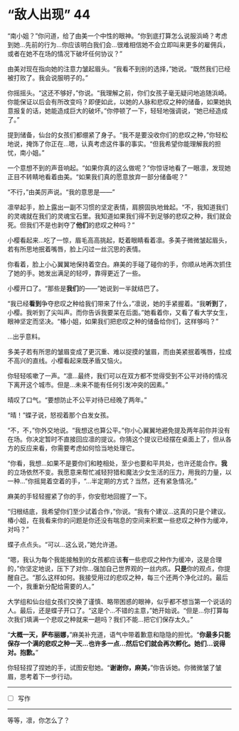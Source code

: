 # “敌人出现” 44

“南小姐？”你问道，给了由美一个中性的眼神。“你到底打算怎么说服浜崎？考虑到她…先前的行为…你应该明白我们会…很难相信她不会立即叫来更多的雇佣兵，或者在她不在场的情况下破坏任何协议？”

由美对现在指向她的注意力皱起眉头。“我看不到别的选择，”她说。“既然我们已经被打败了。我会说服明子的。”

你摇摇头。“这还不够好，”你说。“我理解之前，你们女孩子毫无疑问地追随浜崎。你能保证以后会有所改变吗？即便如此，以她的人脉和悲叹之种的储备，如果她执意报复的话，她能造成巨大的破坏。”你停顿了一下，轻轻地强调说，“她已经造成了。”

提到储备，仙台的女孩们都绷紧了身子。“我不是要没收你们的悲叹之种，”你轻松地说，掩饰了你正在…嗯，认真考虑这件事的事实。“但我希望你能理解我的担忧，南小姐。”

一个意想不到的声音响起。“如果你真的这么做呢？”你惊讶地看了一眼凛，发现她正目不转睛地看着由美。“如果我们真的愿意放弃一部分储备呢？”

“不行，”由美厉声说。“我的意思是——”

凛举起手，脸上露出一副不习惯的坚定表情，肩膀固执地耸起。“不，我知道我们的灵魂就在我们的灵魂宝石里。我知道如果我们得不到足够的悲叹之种，我们就会死。但我们不是也剥夺了**他们**的悲叹之种吗？”

小樱看起来…吃了一惊，眉毛高高挑起，眨着眼睛看着凛。多美子微微皱起眉头，若有所思地抿着嘴唇，脸上闪过一丝沉思的表情。

你看着，脸上小心翼翼地保持着空白。麻美的手碰了碰你的手，你顺从地再次抓住了她的手。她发出满足的轻哼，靠得更近了一些。

小樱开口了。“那些是**我们**的——”她说到一半就结巴了。

“我已经**看到**争夺悲叹之种给我们带来了什么，”凛说，她的手紧握着。“我**听到**了，小樱。我听到了尖叫声。而你告诉我要呆在后面。”她看着你，又看了看大学女生，眼神坚定而坚决。“椿小姐，如果我们把悲叹之种的储备给你们，这样够吗？”

…出乎意料。

多美子若有所思的皱眉变成了更沉重、难以捉摸的皱眉，而由美紧抿着嘴唇，拉成不高兴的直线。小樱看起来既矛盾又恼火。

你轻轻咳嗽了一声。“凛…最终，我们可以在双方都不觉得受到不公平对待的情况下离开这个城市。但是…未来不能有任何引发冲突的因素。”

晴叹了口气。“要想防止不公平对待已经晚了两年。”

“晴！”蝶子说，怒视着那个白发女孩。

“不，不，”你外交地说。“我想这也算公平。”你小心翼翼地避免提及两年前你并没有在场。你决定暂时不直接回应凛的提议。你猜这个提议已经摆在桌面上了，但从各方的反应来看，你需要考虑如何恰当地处理它。

“你看，我想...如果不是要你们和睦相处，至少也要和平共处，也许还能合作。**我**的立场依然不变。我愿意来帮忙减轻狩猎和魔法少女生活的压力，用我的力量，以一种...”你摇晃着空着的手，“...半定期的方式？当然，还有紧急情况。”

麻美的手轻轻握紧了你的手，你安慰地回握了一下。

“归根结底，我希望你们至少试着合作，”你说。“我有个建议...这真的只是个建议。椿小姐，在我看来你的问题是你还没有喘息的空间来积累一些悲叹之种作为缓冲，对吗？”

蝶子点点头。“可以...这么说，”她允许道。

“嗯，我认为每个我能接触到的女孩都应该**有**一些悲叹之种作为缓冲，这是合理的，”你坚定地说，压下了对你...强加自己世界观的一丝内疚。**只是**你的观点，你提醒自己。“那么这样如何。我接受用过的悲叹之种，每三个还两个净化过的。最后一个，我重新分配给需要的人。”

大学组和仙台组女孩们交换了谨慎、略带困惑的眼神，似乎都不想当第一个说话的人。最后，还是蝶子开口了。“这是个...不错的主意，”她开始说。“但是...你打算每次我们填满一个悲叹之种就来一趟吗？我们不能...把它们保存太久。”

“**大概一天，萨布丽娜，**”麻美补充道，语气中带着歉意和隐隐的担忧。“**你最多只能保存一个满的悲叹之种一天...也许多一点...然后它们就会再次孵化。她们...说得对。抱歉。**”

你轻轻捏了捏她的手，试图安慰她。“**谢谢你，麻美，**”你告诉她。你微微皱了皱眉，思考着下一步行动。

---

- [ ] 写作

---

等等，凛，你怎么了？
